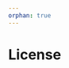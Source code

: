 ```yaml
---
orphan: true
---
```


# License

```{include} ../LICENSE

```
                                                                                                                                                                                                                                                                                                                                                                                                          